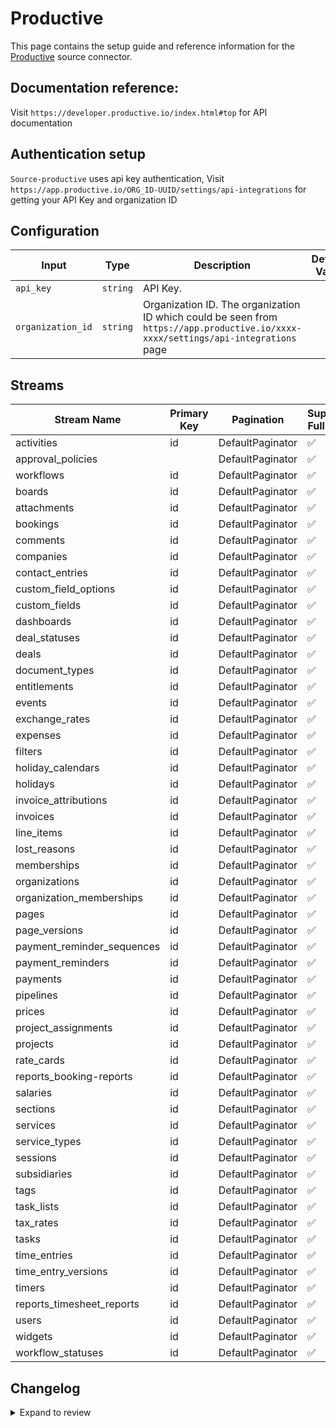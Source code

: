 # Productive
This page contains the setup guide and reference information for the [Productive](https://app.productive.io/) source connector.

## Documentation reference:
Visit `https://developer.productive.io/index.html#top` for API documentation

## Authentication setup
`Source-productive` uses api key authentication,
Visit `https://app.productive.io/ORG_ID-UUID/settings/api-integrations` for getting your API Key and organization ID

## Configuration

| Input | Type | Description | Default Value |
|-------|------|-------------|---------------|
| `api_key` | `string` | API Key.  |  |
| `organization_id` | `string` | Organization ID. The organization ID which could be seen from `https://app.productive.io/xxxx-xxxx/settings/api-integrations` page |  |

## Streams
| Stream Name | Primary Key | Pagination | Supports Full Sync | Supports Incremental |
|-------------|-------------|------------|---------------------|----------------------|
| activities | id | DefaultPaginator | ✅ |  ❌  |
| approval_policies |  | DefaultPaginator | ✅ |  ❌  |
| workflows | id | DefaultPaginator | ✅ |  ❌  |
| boards | id | DefaultPaginator | ✅ |  ❌  |
| attachments | id | DefaultPaginator | ✅ |  ❌  |
| bookings | id | DefaultPaginator | ✅ |  ❌  |
| comments | id | DefaultPaginator | ✅ |  ❌  |
| companies | id | DefaultPaginator | ✅ |  ❌  |
| contact_entries | id | DefaultPaginator | ✅ |  ❌  |
| custom_field_options | id | DefaultPaginator | ✅ |  ❌  |
| custom_fields | id | DefaultPaginator | ✅ |  ❌  |
| dashboards | id | DefaultPaginator | ✅ |  ❌  |
| deal_statuses | id | DefaultPaginator | ✅ |  ❌  |
| deals | id | DefaultPaginator | ✅ |  ❌  |
| document_types | id | DefaultPaginator | ✅ |  ❌  |
| entitlements | id | DefaultPaginator | ✅ |  ❌  |
| events | id | DefaultPaginator | ✅ |  ❌  |
| exchange_rates | id | DefaultPaginator | ✅ |  ❌  |
| expenses | id | DefaultPaginator | ✅ |  ❌  |
| filters | id | DefaultPaginator | ✅ |  ❌  |
| holiday_calendars | id | DefaultPaginator | ✅ |  ❌  |
| holidays | id | DefaultPaginator | ✅ |  ❌  |
| invoice_attributions | id | DefaultPaginator | ✅ |  ❌  |
| invoices | id | DefaultPaginator | ✅ |  ❌  |
| line_items | id | DefaultPaginator | ✅ |  ❌  |
| lost_reasons | id | DefaultPaginator | ✅ |  ❌  |
| memberships | id | DefaultPaginator | ✅ |  ❌  |
| organizations | id | DefaultPaginator | ✅ |  ❌  |
| organization_memberships | id | DefaultPaginator | ✅ |  ❌  |
| pages | id | DefaultPaginator | ✅ |  ❌  |
| page_versions | id | DefaultPaginator | ✅ |  ❌  |
| payment_reminder_sequences | id | DefaultPaginator | ✅ |  ❌  |
| payment_reminders | id | DefaultPaginator | ✅ |  ❌  |
| payments | id | DefaultPaginator | ✅ |  ❌  |
| pipelines | id | DefaultPaginator | ✅ |  ❌  |
| prices | id | DefaultPaginator | ✅ |  ❌  |
| project_assignments | id | DefaultPaginator | ✅ |  ❌  |
| projects | id | DefaultPaginator | ✅ |  ❌  |
| rate_cards | id | DefaultPaginator | ✅ |  ❌  |
| reports_booking-reports | id | DefaultPaginator | ✅ |  ❌  |
| salaries | id | DefaultPaginator | ✅ |  ❌  |
| sections | id | DefaultPaginator | ✅ |  ❌  |
| services | id | DefaultPaginator | ✅ |  ❌  |
| service_types | id | DefaultPaginator | ✅ |  ❌  |
| sessions | id | DefaultPaginator | ✅ |  ❌  |
| subsidiaries | id | DefaultPaginator | ✅ |  ❌  |
| tags | id | DefaultPaginator | ✅ |  ❌  |
| task_lists | id | DefaultPaginator | ✅ |  ❌  |
| tax_rates | id | DefaultPaginator | ✅ |  ❌  |
| tasks | id | DefaultPaginator | ✅ |  ❌  |
| time_entries | id | DefaultPaginator | ✅ |  ❌  |
| time_entry_versions | id | DefaultPaginator | ✅ |  ❌  |
| timers | id | DefaultPaginator | ✅ |  ❌  |
| reports_timesheet_reports | id | DefaultPaginator | ✅ |  ❌  |
| users | id | DefaultPaginator | ✅ |  ❌  |
| widgets | id | DefaultPaginator | ✅ |  ❌  |
| workflow_statuses | id | DefaultPaginator | ✅ |  ❌  |

## Changelog

<details>
  <summary>Expand to review</summary>

| Version | Date | Pull Request | Subject |
| ------------------ | ------------ | -- | ---------------- |
| 0.0.25 | 2025-06-28 | [62403](https://github.com/airbytehq/airbyte/pull/62403) | Update dependencies |
| 0.0.24 | 2025-06-21 | [61892](https://github.com/airbytehq/airbyte/pull/61892) | Update dependencies |
| 0.0.23 | 2025-06-14 | [61045](https://github.com/airbytehq/airbyte/pull/61045) | Update dependencies |
| 0.0.22 | 2025-05-24 | [60529](https://github.com/airbytehq/airbyte/pull/60529) | Update dependencies |
| 0.0.21 | 2025-05-10 | [60061](https://github.com/airbytehq/airbyte/pull/60061) | Update dependencies |
| 0.0.20 | 2025-05-04 | [59517](https://github.com/airbytehq/airbyte/pull/59517) | Update dependencies |
| 0.0.19 | 2025-04-27 | [59047](https://github.com/airbytehq/airbyte/pull/59047) | Update dependencies |
| 0.0.18 | 2025-04-19 | [57308](https://github.com/airbytehq/airbyte/pull/57308) | Update dependencies |
| 0.0.17 | 2025-03-29 | [56771](https://github.com/airbytehq/airbyte/pull/56771) | Update dependencies |
| 0.0.16 | 2025-03-22 | [56186](https://github.com/airbytehq/airbyte/pull/56186) | Update dependencies |
| 0.0.15 | 2025-03-08 | [55060](https://github.com/airbytehq/airbyte/pull/55060) | Update dependencies |
| 0.0.14 | 2025-02-23 | [54626](https://github.com/airbytehq/airbyte/pull/54626) | Update dependencies |
| 0.0.13 | 2025-02-15 | [54021](https://github.com/airbytehq/airbyte/pull/54021) | Update dependencies |
| 0.0.12 | 2025-02-08 | [53506](https://github.com/airbytehq/airbyte/pull/53506) | Update dependencies |
| 0.0.11 | 2025-02-01 | [53031](https://github.com/airbytehq/airbyte/pull/53031) | Update dependencies |
| 0.0.10 | 2025-01-25 | [52466](https://github.com/airbytehq/airbyte/pull/52466) | Update dependencies |
| 0.0.9 | 2025-01-18 | [51927](https://github.com/airbytehq/airbyte/pull/51927) | Update dependencies |
| 0.0.8 | 2025-01-11 | [51332](https://github.com/airbytehq/airbyte/pull/51332) | Update dependencies |
| 0.0.7 | 2024-12-28 | [50698](https://github.com/airbytehq/airbyte/pull/50698) | Update dependencies |
| 0.0.6 | 2024-12-21 | [50279](https://github.com/airbytehq/airbyte/pull/50279) | Update dependencies |
| 0.0.5 | 2024-12-14 | [49721](https://github.com/airbytehq/airbyte/pull/49721) | Update dependencies |
| 0.0.4 | 2024-12-12 | [49070](https://github.com/airbytehq/airbyte/pull/49070) | Update dependencies |
| 0.0.3 | 2024-11-04 | [48289](https://github.com/airbytehq/airbyte/pull/48289) | Update dependencies |
| 0.0.2 | 2024-10-28 | [47656](https://github.com/airbytehq/airbyte/pull/47656) | Update dependencies |
| 0.0.1 | 2024-09-11 | [45401](https://github.com/airbytehq/airbyte/pull/45401) | Initial release by [@btkcodedev](https://github.com/btkcodedev) via Connector Builder |

</details>
